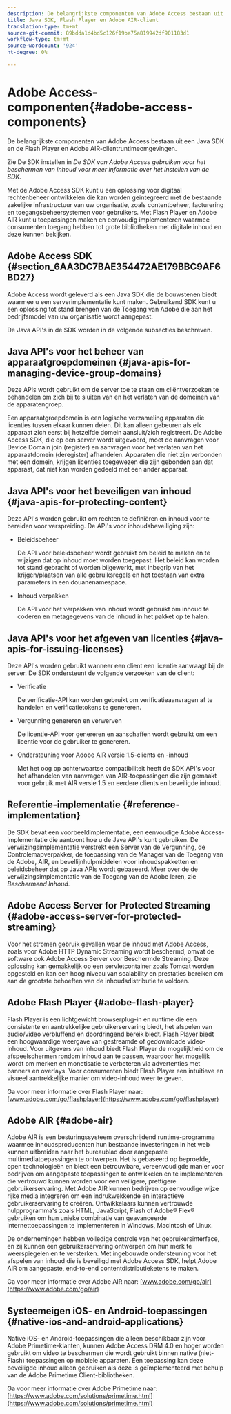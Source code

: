 ```yaml
---
description: De belangrijkste componenten van Adobe Access bestaan uit een Java SDK en de Flash Player en Adobe AIR-clientruntimeomgevingen.
title: Java SDK, Flash Player en Adobe AIR-client
translation-type: tm+mt
source-git-commit: 89bdda1d4bd5c126f19ba75a819942df901183d1
workflow-type: tm+mt
source-wordcount: '924'
ht-degree: 0%

---
```



# Adobe Access-componenten{#adobe-access-components}

De belangrijkste componenten van Adobe Access bestaan uit een Java SDK en de Flash Player en Adobe AIR-clientruntimeomgevingen.

Zie De SDK instellen in *De SDK van Adobe Access gebruiken voor het beschermen van inhoud voor meer informatie over het instellen van de SDK.*

Met de Adobe Access SDK kunt u een oplossing voor digitaal rechtenbeheer ontwikkelen die kan worden geïntegreerd met de bestaande zakelijke infrastructuur van uw organisatie, zoals contentbeheer, facturering en toegangsbeheersystemen voor gebruikers. Met Flash Player en Adobe AIR kunt u toepassingen maken en eenvoudig implementeren waarmee consumenten toegang hebben tot grote bibliotheken met digitale inhoud en deze kunnen bekijken.

## Adobe Access SDK {#section_6AA3DC7BAE354472AE179BBC9AF6BD27}

Adobe Access wordt geleverd als een Java SDK die de bouwstenen biedt waarmee u een serverimplementatie kunt maken. Gebruikend SDK kunt u een oplossing tot stand brengen van de Toegang van Adobe die aan het bedrijfsmodel van uw organisatie wordt aangepast.

De Java API&#39;s in de SDK worden in de volgende subsecties beschreven.

## Java API&#39;s voor het beheer van apparaatgroepdomeinen {#java-apis-for-managing-device-group-domains}

Deze APIs wordt gebruikt om de server toe te staan om cliëntverzoeken te behandelen om zich bij te sluiten van en het verlaten van de domeinen van de apparatengroep.

Een apparaatgroepdomein is een logische verzameling apparaten die licenties tussen elkaar kunnen delen. Dit kan alleen gebeuren als elk apparaat zich eerst bij hetzelfde domein aansluit/zich registreert. De Adobe Access SDK, die op een server wordt uitgevoerd, moet de aanvragen voor Device Domain join (register) en aanvragen voor het verlaten van het apparaatdomein (deregister) afhandelen. Apparaten die niet zijn verbonden met een domein, krijgen licenties toegewezen die zijn gebonden aan dat apparaat, dat niet kan worden gedeeld met een ander apparaat.

## Java API&#39;s voor het beveiligen van inhoud {#java-apis-for-protecting-content}

Deze API&#39;s worden gebruikt om rechten te definiëren en inhoud voor te bereiden voor verspreiding. De API&#39;s voor inhoudsbeveiliging zijn:

* Beleidsbeheer

   De API voor beleidsbeheer wordt gebruikt om beleid te maken en te wijzigen dat op inhoud moet worden toegepast. Het beleid kan worden tot stand gebracht of worden bijgewerkt, met inbegrip van het krijgen/plaatsen van alle gebruiksregels en het toestaan van extra parameters in een douanenamespace.

* Inhoud verpakken

   De API voor het verpakken van inhoud wordt gebruikt om inhoud te coderen en metagegevens van de inhoud in het pakket op te halen.

## Java API&#39;s voor het afgeven van licenties {#java-apis-for-issuing-licenses}

Deze API&#39;s worden gebruikt wanneer een client een licentie aanvraagt bij de server. De SDK ondersteunt de volgende verzoeken van de client:

* Verificatie

   De verificatie-API kan worden gebruikt om verificatieaanvragen af te handelen en verificatietokens te genereren.

* Vergunning genereren en verwerven

   De licentie-API voor genereren en aanschaffen wordt gebruikt om een licentie voor de gebruiker te genereren.

* Ondersteuning voor Adobe AIR versie 1.5-clients en -inhoud

   Met het oog op achterwaartse compatibiliteit heeft de SDK API&#39;s voor het afhandelen van aanvragen van AIR-toepassingen die zijn gemaakt voor gebruik met AIR versie 1.5 en eerdere clients en beveiligde inhoud.

## Referentie-implementatie {#reference-implementation}

De SDK bevat een voorbeeldimplementatie, een eenvoudige Adobe Access-implementatie die aantoont hoe u de Java API&#39;s kunt gebruiken. De verwijzingsimplementatie verstrekt een Server van de Vergunning, de Controlemapverpakker, de toepassing van de Manager van de Toegang van de Adobe, AIR, en bevellijnhulpmiddelen voor inhoudspakketten en beleidsbeheer dat op Java APIs wordt gebaseerd. Meer over de de verwijzingsimplementatie van de Toegang van de Adobe leren, zie *Beschermend Inhoud*.

## Adobe Access Server for Protected Streaming {#adobe-access-server-for-protected-streaming}

Voor het stromen gebruik gevallen waar de inhoud met Adobe Access, zoals voor Adobe HTTP Dynamic Streaming wordt beschermd, omvat de software ook Adobe Access Server voor Beschermde Streaming. Deze oplossing kan gemakkelijk op een servletcontainer zoals Tomcat worden opgesteld en kan een hoog niveau van scalability en prestaties bereiken om aan de grootste behoeften van de inhoudsdistributie te voldoen.

## Adobe Flash Player {#adobe-flash-player}

Flash Player is een lichtgewicht browserplug-in en runtime die een consistente en aantrekkelijke gebruikerservaring biedt, het afspelen van audio/video verbluffend en doordringend bereik biedt. Flash Player biedt een hoogwaardige weergave van gestreamde of gedownloade video-inhoud. Voor uitgevers van inhoud biedt Flash Player de mogelijkheid om de afspeelschermen rondom inhoud aan te passen, waardoor het mogelijk wordt om merken en monetisatie te verbeteren via advertenties met banners en overlays. Voor consumenten biedt Flash Player een intuïtieve en visueel aantrekkelijke manier om video-inhoud weer te geven.

Ga voor meer informatie over Flash Player naar: [www.adobe.com/go/flashplayer](https://www.adobe.com/go/flashplayer)

## Adobe AIR {#adobe-air}

Adobe AIR is een besturingssysteem overschrijdend runtime-programma waarmee inhoudsproducenten hun bestaande investeringen in het web kunnen uitbreiden naar het bureaublad door aangepaste multimediatoepassingen te ontwerpen. Het is gebaseerd op beproefde, open technologieën en biedt een betrouwbare, vereenvoudigde manier voor bedrijven om aangepaste toepassingen te ontwikkelen en te implementeren die vertrouwd kunnen worden voor een veiligere, prettigere gebruikerservaring. Met Adobe AIR kunnen bedrijven op eenvoudige wijze rijke media integreren om een indrukwekkende en interactieve gebruikerservaring te creëren. Ontwikkelaars kunnen vertrouwde hulpprogramma&#39;s zoals HTML, JavaScript, Flash of Adobe® Flex® gebruiken om hun unieke combinatie van geavanceerde internettoepassingen te implementeren in Windows, Macintosh of Linux.

De ondernemingen hebben volledige controle van het gebruikersinterface, en zij kunnen een gebruikerservaring ontwerpen om hun merk te weerspiegelen en te versterken. Met ingebouwde ondersteuning voor het afspelen van inhoud die is beveiligd met Adobe Access SDK, helpt Adobe AIR om aangepaste, end-to-end contentdistributieketens te maken.

Ga voor meer informatie over Adobe AIR naar: [www.adobe.com/go/air](https://www.adobe.com/go/air)

## Systeemeigen iOS- en Android-toepassingen {#native-ios-and-android-applications}

Native iOS- en Android-toepassingen die alleen beschikbaar zijn voor Adobe Primetime-klanten, kunnen Adobe Access DRM 4.0 en hoger worden gebruikt om video te beschermen die wordt gebruikt binnen native (niet-Flash) toepassingen op mobiele apparaten. Een toepassing kan deze beveiligde inhoud alleen gebruiken als deze is geïmplementeerd met behulp van de Adobe Primetime Client-bibliotheken.

Ga voor meer informatie over Adobe Primetime naar: [https://www.adobe.com/solutions/primetime.html](https://www.adobe.com/solutions/primetime.html)